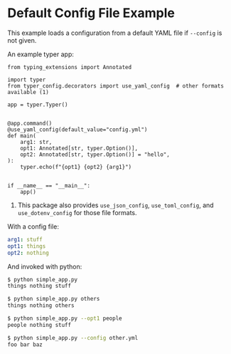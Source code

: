 # Default Config File Example

This example loads a configuration from a default YAML file if `--config` is not given.

An example typer app:
```{.python title="simple_app.py" test="true"}
from typing_extensions import Annotated

import typer
from typer_config.decorators import use_yaml_config  # other formats available (1)

app = typer.Typer()


@app.command()
@use_yaml_config(default_value="config.yml")
def main(
    arg1: str,
    opt1: Annotated[str, typer.Option()],
    opt2: Annotated[str, typer.Option()] = "hello",
):
    typer.echo(f"{opt1} {opt2} {arg1}")


if __name__ == "__main__":
    app()
```

1. This package also provides `use_json_config`, `use_toml_config`, and `use_dotenv_config` for those file formats.

With a config file:

```yaml title="config.yml"
arg1: stuff
opt1: things
opt2: nothing
```

<!--- This is here for the doc tests to pass.
```yaml title="other.yml"
arg1: baz
opt1: foo
opt2: bar
```
--->

And invoked with python:

```{.bash title="Terminal"}
$ python simple_app.py
things nothing stuff

$ python simple_app.py others
things nothing others

$ python simple_app.py --opt1 people
people nothing stuff

$ python simple_app.py --config other.yml
foo bar baz
```



<!---
```{.python test="true" write="false"}
from typer.testing import CliRunner

RUNNER = CliRunner()

conf = "config.yml"


result = RUNNER.invoke(app)

assert result.exit_code == 0, f"Loading failed for {conf}\n\n{result.stdout}"
assert result.stdout.strip() == "things nothing stuff", f"Unexpected output for {conf}"


result = RUNNER.invoke(app, ["others"])

assert result.exit_code == 0, f"Loading failed for {conf}\n\n{result.stdout}"
assert result.stdout.strip() == "things nothing others", f"Unexpected output for {conf}"

result = RUNNER.invoke(app, ["--opt1", "people"])

assert result.exit_code == 0, f"Loading failed for {conf}\n\n{result.stdout}"
assert result.stdout.strip() == "people nothing stuff", f"Unexpected output for {conf}"
```
--->